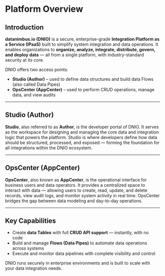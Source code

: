 <!-- # Platform Overview

## Introduction

Our product **“datanimbus.io”** aka **DNIO** is an **IPaaS** platform.  
The idea is to help customers solve their integration problem and also to help our existing products integrate with the customer systems.  

It’s a **single and secured data management platform** that helps an enterprise **organize, analyze, integrate, distribute, govern, and deploy data**, enabling the highest possible security features.  

We have two ways to access our product: **Studio** and **OpsCenter**.  
Customers can use these two portals to manage and manipulate the data they are dealing with.  

- **Studio / Author**: This portal is used by users for defining the data structure and building Flows.  
- **OpsCenter / AppCenter**: This is where the CRUD operations are performed on the data along with the audits.  

These portals can be accessed by users that are created from **Studio/Author**.  
The guide for creating and managing users, bots, and groups can be accessed here:  

- **[Role-Based Access Control](https://appveen.atlassian.net/wiki/pages/resumedraft.action?draftId=374800407&draftShareId=82cddb69-4e8e-44fe-bee1-29ebc7c4e902)**  

**Flows** are another name for **Data Pipes**. This page provides examples on:  
- How to create flows  
- The components and their functionality  
- What exactly a flow does  
- Execution and management of flows  

---

## Key Capabilities

- Build **Tables** to store data with all **CRUD APIs** on the click of a button  
- Build **APIs / Flows** to perform any operation -->


<!-- ## Feedback Component  

```html
<app-page-feedback [lastUpdated]="lastUpdated"></app-page-feedback> -->

# Platform Overview

## Introduction

**datanimbus.io (DNIO)** is a secure, enterprise-grade **Integration Platform as a Service (IPaaS)** built to simplify system integration and data operations. It enables organizations to **organize, analyze, integrate, distribute, govern, and deploy data** — all from a single platform, with industry-standard security at its core.

DNIO offers two access points:
- **Studio (Author)** – used to define data structures and build data Flows (also called Data Pipes)
- **OpsCenter (AppCenter)** – used to perform CRUD operations, manage data, and view audits

---

## Studio (Author)

**Studio**, also referred to as **Author**, is the developer portal of DNIO. It serves as the workspace for designing and managing the core data and integration logic that powers the platform. Studio is where developers define how data should be structured, processed, and exposed — forming the foundation for all integrations within the DNIO ecosystem.

---

## OpsCenter (AppCenter)

**OpsCenter**, also known as **AppCenter**, is the operational interface for business users and data operators. It provides a centralized space to interact with data — allowing users to create, read, update, and delete records, view audit logs, and monitor system activity in real time. OpsCenter bridges the gap between data modeling and day-to-day operations.

---

## Key Capabilities

- Create **data Tables** with full **CRUD API support** — instantly, with no code  
- Build and manage **Flows (Data Pipes)** to automate data operations across systems  
- Execute and monitor data pipelines with complete visibility and control  

DNIO runs securely in enterprise environments and is built to scale with your data integration needs.

